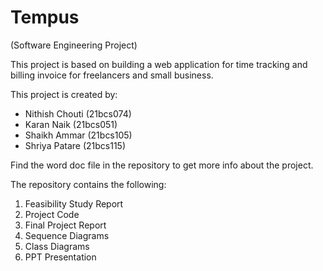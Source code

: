 # Tempus
(Software Engineering Project)

This project is based on building a web application for time tracking and billing invoice for freelancers and small business.

This project is created by: 

 - Nithish Chouti (21bcs074)
 - Karan Naik (21bcs051)
 - Shaikh Ammar (21bcs105)
 - Shriya Patare (21bcs115)

Find the word doc file in the repository to get more info about the project.

The repository contains the following:
1) Feasibility Study Report
2) Project Code 
3) Final Project Report
4) Sequence Diagrams
5) Class Diagrams
6) PPT Presentation
